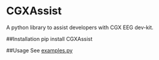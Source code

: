# CGXAssist

A python library to assist developers with CGX EEG dev-kit.

##Installation
    pip install CGXAssist
    
##Usage
See [examples.py](https://github.com/bardiabarabadi/CGXAssist/blob/master/examples.py)